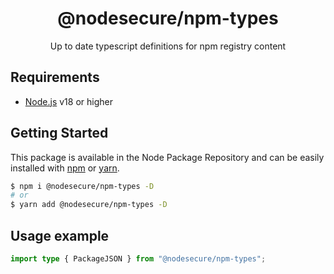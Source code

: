 <p align="center"><h1 align="center">
  @nodesecure/npm-types
</h1>

<p align="center">
  Up to date typescript definitions for npm registry content
</p>

## Requirements
- [Node.js](https://nodejs.org/en/) v18 or higher

## Getting Started

This package is available in the Node Package Repository and can be easily installed with [npm](https://docs.npmjs.com/getting-started/what-is-npm) or [yarn](https://yarnpkg.com).

```bash
$ npm i @nodesecure/npm-types -D
# or
$ yarn add @nodesecure/npm-types -D
```

## Usage example

```ts
import type { PackageJSON } from "@nodesecure/npm-types";
```
